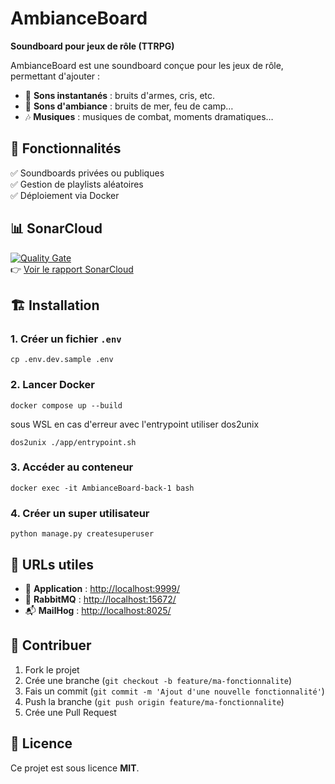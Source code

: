 # AmbianceBoard  
**Soundboard pour jeux de rôle (TTRPG)**  

AmbianceBoard est une soundboard conçue pour les jeux de rôle, permettant d'ajouter :  
- 🔫 **Sons instantanés** : bruits d'armes, cris, etc.  
- 🌊 **Sons d'ambiance** : bruits de mer, feu de camp…  
- 🎶 **Musiques** : musiques de combat, moments dramatiques…  

## 🚀 Fonctionnalités  
✅ Soundboards privées ou publiques  
✅ Gestion de playlists aléatoires  
✅ Déploiement via Docker  

## 📊 SonarCloud  
[![Quality Gate](https://sonarcloud.io/api/project_badges/measure?project=chaBiselx_AmbianceBoard&metric=alert_status)](https://sonarcloud.io/project/overview?id=chaBiselx_AmbianceBoard)  
👉 [Voir le rapport SonarCloud](https://sonarcloud.io/project/overview?id=chaBiselx_AmbianceBoard)  

## 🏗️ Installation  

### 1. Créer un fichier `.env`  
```shell  
cp .env.dev.sample .env  
```  

### 2. Lancer Docker  
```shell  
docker compose up --build  
```  

sous WSL en cas d'erreur avec l'entrypoint utiliser dos2unix
```shell
dos2unix ./app/entrypoint.sh
```

### 3. Accéder au conteneur  
```shell  
docker exec -it AmbianceBoard-back-1 bash  
```  

### 4. Créer un super utilisateur  
```shell  
python manage.py createsuperuser  
```  

## 🔗 URLs utiles  
- 🚀 **Application** : [http://localhost:9999/](http://localhost:9999/)  
- 🐰 **RabbitMQ** : [http://localhost:15672/](http://localhost:15672/)  
- 📬 **MailHog** : [http://localhost:8025/](http://localhost:8025/)  

## 🤝 Contribuer  
1. Fork le projet  
2. Crée une branche (`git checkout -b feature/ma-fonctionnalite`)  
3. Fais un commit (`git commit -m 'Ajout d'une nouvelle fonctionnalité'`)  
4. Push la branche (`git push origin feature/ma-fonctionnalite`)  
5. Crée une Pull Request  

## 📝 Licence  
Ce projet est sous licence **MIT**.  

